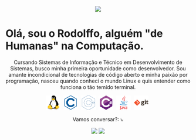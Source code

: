 <div align="center">
<img src="banner.gif" width="450px"/>
</div>

# Olá, sou o Rodolffo, alguém "de Humanas" na Computação.

<p align = "center">
Cursando Sistemas de Informação e Técnico em Desenvolvimento de Sistemas, busco minha primeira oportunidade como desenvolvedor. Sou amante incondicional de tecnologias de código aberto e minha paixão por programação, nasceu quando conheci o mundo Linux e quis entender como funciona o tão temído terminal. 
</p>
<p align = "center">
  <img src="https://github.com/devicons/devicon/blob/master/icons/linux/linux-original.svg" title="Tux" alt="Tux" width="40" height="40"/>&nbsp;
  <img src="https://github.com/devicons/devicon/blob/master/icons/c/c-line.svg" title="C" alt="C" width="40" height="40"/>&nbsp;
  <img src="https://github.com/devicons/devicon/blob/master/icons/cplusplus/cplusplus-line.svg" title="Cpp" alt="Cpp" width="40" height="40"/>&nbsp;
  <img src="https://github.com/devicons/devicon/blob/master/icons/csharp/csharp-original.svg" title="Csharp" alt="Csharp" width="40" height="40"/>&nbsp;
  <img src="https://github.com/devicons/devicon/blob/master/icons/java/java-original-wordmark.svg" title="Java" alt="Java" width="40" height="40"/>&nbsp;
  <img src="https://github.com/devicons/devicon/blob/master/icons/git/git-original-wordmark.svg" title="Git" alt="Git" width="40" height="40"/>&nbsp;
</p>


<p align="center">
  Vamos conversar?: ⤵️
</p>

<div align="center"> 
  <a href = "mailto:sirnivass@gmail.com"><img src="https://img.shields.io/badge/-Gmail-%23333?style=for-the-badge&logo=gmail&logoColor=white" target="_blank"></a>
  <a href="https://www.linkedin.com/in/rodolffo-nivass-9a8513103" target="_blank"><img src="https://img.shields.io/badge/-LinkedIn-%230077B5?style=for-the-badge&logo=linkedin&logoColor=white" target="_blank"></a> 
</div>


